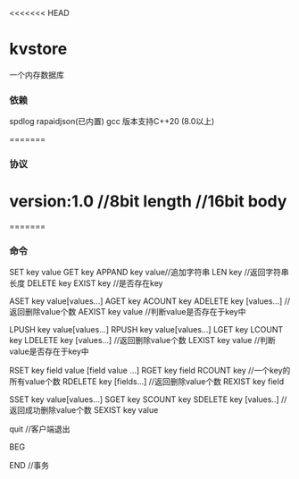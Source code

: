 <!--
 * @Description: 
 * @Version: 4.9
 * @Author: Gong
 * @Date: 2023-09-29 05:40:03
 * @LastEditors: Gong
 * @LastEditTime: 2023-10-05 04:30:04
-->
<<<<<<< HEAD
# kvstore
一个内存数据库
### 依赖
spdlog
rapaidjson(已内置)
gcc 版本支持C++20 (8.0以上) 

=======
### 协议
version:1.0 //8bit
length //16bit
body   
=======


=======
### 命令
SET key value
GET key
APPAND key value//追加字符串
LEN key //返回字符串长度
DELETE key
EXIST key //是否存在key

ASET key value[values...]
AGET key
ACOUNT key
ADELETE key [values...] //返回删除value个数
AEXIST key value //判断value是否存在于key中

LPUSH key value[values...]
RPUSH key value[values...]
LGET key
LCOUNT key
LDELETE key [values...] //返回删除value个数
LEXIST key value //判断value是否存在于key中

RSET key field value [field value ...]
RGET key field
RCOUNT key //一个key的所有value个数
RDELETE key [fields...] //返回删除value个数
REXIST key field

SSET key value[values...]
SGET key
SCOUNT key
SDELETE key [values..] //返回成功删除value个数
SEXIST key value

quit //客户端退出

BEG

END //事务